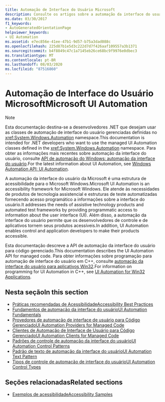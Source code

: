 ```yaml
---
title: Automação de Interface do Usuário Microsoft
description: Consulte os artigos sobre a automação da interface do usuário da Microsoft, uma estrutura de acessibilidade para o Microsoft Windows. Esta documentação descreve a API de automação da interface do usuário para código gerenciado.
ms.date: 03/30/2017
f1_keywords:
- AutoGeneratedOrientationPage
helpviewer_keywords:
- UI Automation
ms.assetid: e7ec856e-41ee-47b1-9d57-b75a3dad088c
ms.openlocfilehash: 225d87b1e5d3c222d7d7f426aaf109557a3b1371
ms.sourcegitcommit: b4f8849c47c1a7145eb26ce68bc9f9976e0dbec3
ms.translationtype: MT
ms.contentlocale: pt-BR
ms.lasthandoff: 08/03/2020
ms.locfileid: "87516860"
---
```

# <a name="microsoft-ui-automation"></a><span data-ttu-id="e5a69-104">Automação de Interface do Usuário Microsoft</span><span class="sxs-lookup"><span data-stu-id="e5a69-104">Microsoft UI Automation</span></span>

> [!NOTE]
> <span data-ttu-id="e5a69-105">Esta documentação destina-se a desenvolvedores .NET que desejam usar as classes de automação de interface do usuário gerenciadas definidas no <xref:System.Windows.Automation> namespace.</span><span class="sxs-lookup"><span data-stu-id="e5a69-105">This documentation is intended for .NET developers who want to use the managed UI Automation classes defined in the <xref:System.Windows.Automation> namespace.</span></span> <span data-ttu-id="e5a69-106">Para obter as informações mais recentes sobre automação da interface do usuário, consulte [API de automação do Windows: automação da interface do usuário](/windows/win32/winauto/entry-uiauto-win32).</span><span class="sxs-lookup"><span data-stu-id="e5a69-106">For the latest information about UI Automation, see [Windows Automation API: UI Automation](/windows/win32/winauto/entry-uiauto-win32).</span></span>

 <span data-ttu-id="e5a69-107">A automação da interface do usuário da Microsoft é uma estrutura de acessibilidade para o Microsoft Windows.</span><span class="sxs-lookup"><span data-stu-id="e5a69-107">Microsoft UI Automation is an accessibility framework for Microsoft Windows.</span></span> <span data-ttu-id="e5a69-108">Ele atende às necessidades de produtos de tecnologia assistencial e estruturas de teste automatizadas fornecendo acesso programático a informações sobre a interface do usuário.</span><span class="sxs-lookup"><span data-stu-id="e5a69-108">It addresses the needs of assistive technology products and automated test frameworks by providing programmatic access to information about the user interface (UI).</span></span> <span data-ttu-id="e5a69-109">Além disso, a automação da interface do usuário permite que os desenvolvedores de controle e de aplicativos tornem seus produtos acessíveis.</span><span class="sxs-lookup"><span data-stu-id="e5a69-109">In addition, UI Automation enables control and application developers to make their products accessible.</span></span>

 <span data-ttu-id="e5a69-110">Esta documentação descreve a API de automação da interface do usuário para código gerenciado.</span><span class="sxs-lookup"><span data-stu-id="e5a69-110">This documentation describes the UI Automation API for managed code.</span></span> <span data-ttu-id="e5a69-111">Para obter informações sobre programação para automação de interface do usuário em C++, consulte [automação da interface do usuário para aplicativos Win32](/windows/desktop/winauto/windows-automation-api-portal).</span><span class="sxs-lookup"><span data-stu-id="e5a69-111">For information on programming for UI Automation in C++, see [UI Automation for Win32 Applications](/windows/desktop/winauto/windows-automation-api-portal).</span></span>

## <a name="in-this-section"></a><span data-ttu-id="e5a69-112">Nesta seção</span><span class="sxs-lookup"><span data-stu-id="e5a69-112">In this section</span></span>

- [<span data-ttu-id="e5a69-113">Práticas recomendadas de Acessibilidade</span><span class="sxs-lookup"><span data-stu-id="e5a69-113">Accessibility Best Practices</span></span>](accessibility-best-practices.md)
- [<span data-ttu-id="e5a69-114">Fundamentos de automação da interface do usuário</span><span class="sxs-lookup"><span data-stu-id="e5a69-114">UI Automation Fundamentals</span></span>](ui-automation-fundamentals.md)
- [<span data-ttu-id="e5a69-115">Provedores de automação de interface de usuário para Código Gerenciado</span><span class="sxs-lookup"><span data-stu-id="e5a69-115">UI Automation Providers for Managed Code</span></span>](ui-automation-providers-for-managed-code.md)
- [<span data-ttu-id="e5a69-116">Clientes de Automação de Interface de Usuário para Código Gerenciado</span><span class="sxs-lookup"><span data-stu-id="e5a69-116">UI Automation Clients for Managed Code</span></span>](ui-automation-clients-for-managed-code.md)
- [<span data-ttu-id="e5a69-117">Padrões de controle de automação da interface do usuário</span><span class="sxs-lookup"><span data-stu-id="e5a69-117">UI Automation Control Patterns</span></span>](ui-automation-control-patterns.md)
- [<span data-ttu-id="e5a69-118">Padrão de texto de automação da interface do usuário</span><span class="sxs-lookup"><span data-stu-id="e5a69-118">UI Automation Text Pattern</span></span>](ui-automation-text-pattern.md)
- [<span data-ttu-id="e5a69-119">Tipos de controle de automação de interface do usuário</span><span class="sxs-lookup"><span data-stu-id="e5a69-119">UI Automation Control Types</span></span>](ui-automation-control-types.md)

## <a name="related-sections"></a><span data-ttu-id="e5a69-120">Seções relacionadas</span><span class="sxs-lookup"><span data-stu-id="e5a69-120">Related sections</span></span>

- [<span data-ttu-id="e5a69-121">Exemplos de acessibilidade</span><span class="sxs-lookup"><span data-stu-id="e5a69-121">Accessibility Samples</span></span>](https://github.com/Microsoft/WPF-Samples/tree/master/Accessibility)
